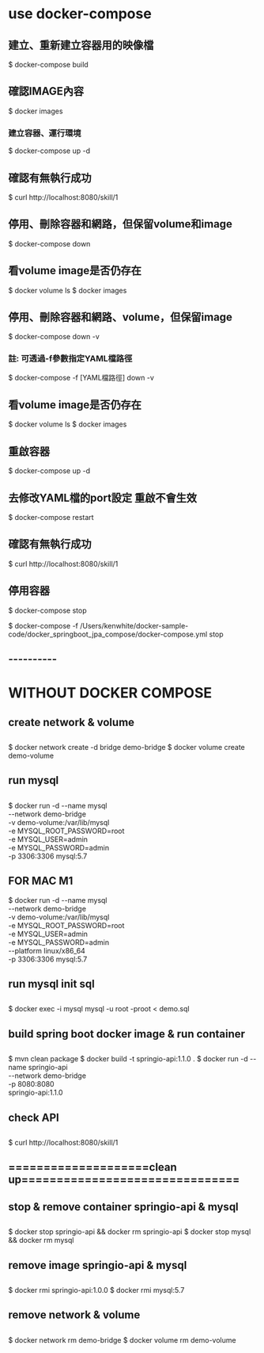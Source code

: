 
# use docker-compose
## 建立、重新建立容器用的映像檔
$ docker-compose build

## 確認IMAGE內容
$ docker images

### 建立容器、運行環境
$ docker-compose up -d
## 確認有無執行成功
$ curl http://localhost:8080/skill/1
## 停用、刪除容器和網路，但保留volume和image
$ docker-compose down
## 看volume image是否仍存在
$ docker volume ls
$ docker images
## 停用、刪除容器和網路、volume，但保留image
$ docker-compose down -v
### 註: 可透過-f參數指定YAML檔路徑
$ docker-compose -f [YAML檔路徑] down -v
## 看volume image是否仍存在
$ docker volume ls
$ docker images

## 重啟容器
$ docker-compose up -d
## 去修改YAML檔的port設定 重啟不會生效
$ docker-compose restart

## 確認有無執行成功
$ curl http://localhost:8080/skill/1
## 停用容器
$ docker-compose stop

$ docker-compose -f /Users/kenwhite/docker-sample-code/docker_springboot_jpa_compose/docker-compose.yml stop

## ----------
# WITHOUT DOCKER COMPOSE
## create network & volume
##
$ docker network create -d bridge demo-bridge
$ docker volume create demo-volume


## run mysql
##
$ docker run -d --name mysql \
    --network demo-bridge \
    -v demo-volume:/var/lib/mysql \
    -e MYSQL_ROOT_PASSWORD=root \
    -e MYSQL_USER=admin \
    -e MYSQL_PASSWORD=admin \
    -p 3306:3306 mysql:5.7

## FOR MAC M1
$ docker run -d --name mysql \
    --network demo-bridge \
    -v demo-volume:/var/lib/mysql \
    -e MYSQL_ROOT_PASSWORD=root \
    -e MYSQL_USER=admin \
    -e MYSQL_PASSWORD=admin \
    --platform linux/x86_64 \
    -p 3306:3306 mysql:5.7

## run mysql init sql
##
$ docker exec -i mysql mysql -u root -proot < demo.sql

## build spring boot docker image & run container
##
$ mvn clean package
$ docker build -t springio-api:1.1.0 .
$ docker run -d --name springio-api \
    --network demo-bridge \
    -p 8080:8080 \
    springio-api:1.1.0

## check API
##
$ curl http://localhost:8080/skill/1

## ====================clean up===============================
## stop & remove container springio-api & mysql
##
$ docker stop springio-api && docker rm springio-api
$ docker stop mysql && docker rm mysql

## remove image springio-api & mysql
##
$ docker rmi springio-api:1.0.0
$ docker rmi mysql:5.7

## remove network & volume
##
$ docker network rm demo-bridge
$ docker volume rm demo-volume

